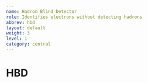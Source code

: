 ```yaml
---
name: Hadron Blind Detector
role: Identifies electrons without detecting hadrons
abbrev: hbd
layout: default
weight: 3
level: 1
category: central
---
```

# HBD

